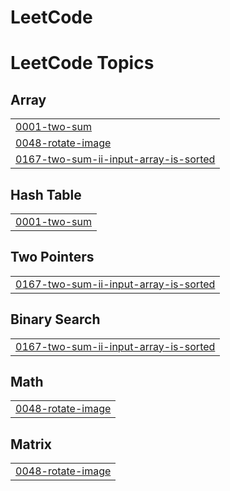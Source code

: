 # LeetCode
<!---LeetCode Topics Start-->
# LeetCode Topics
## Array
|  |
| ------- |
| [0001-two-sum](https://github.com/tripti-singh-cs/LeetCode/tree/master/0001-two-sum) |
| [0048-rotate-image](https://github.com/tripti-singh-cs/LeetCode/tree/master/0048-rotate-image) |
| [0167-two-sum-ii-input-array-is-sorted](https://github.com/tripti-singh-cs/LeetCode/tree/master/0167-two-sum-ii-input-array-is-sorted) |
## Hash Table
|  |
| ------- |
| [0001-two-sum](https://github.com/tripti-singh-cs/LeetCode/tree/master/0001-two-sum) |
## Two Pointers
|  |
| ------- |
| [0167-two-sum-ii-input-array-is-sorted](https://github.com/tripti-singh-cs/LeetCode/tree/master/0167-two-sum-ii-input-array-is-sorted) |
## Binary Search
|  |
| ------- |
| [0167-two-sum-ii-input-array-is-sorted](https://github.com/tripti-singh-cs/LeetCode/tree/master/0167-two-sum-ii-input-array-is-sorted) |
## Math
|  |
| ------- |
| [0048-rotate-image](https://github.com/tripti-singh-cs/LeetCode/tree/master/0048-rotate-image) |
## Matrix
|  |
| ------- |
| [0048-rotate-image](https://github.com/tripti-singh-cs/LeetCode/tree/master/0048-rotate-image) |
<!---LeetCode Topics End-->